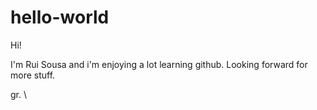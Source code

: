 # hello-world

Hi!

I'm Rui Sousa and i'm enjoying a lot learning github.
Looking forward for more stuff.

gr.
\
